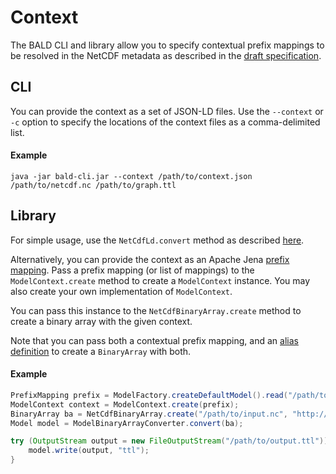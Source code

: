 # Context

The BALD CLI and library allow you to specify contextual prefix mappings to be resolved in the NetCDF metadata
as described in the [draft specification](http://docs.opengeospatial.org/DRAFTS/19-002.html#_externally_defined_prefixes).

## CLI 

You can provide the context as a set of JSON-LD files.
Use the `--context` or `-c` option to specify the locations of the context files
as a comma-delimited list.

#### Example
```
java -jar bald-cli.jar --context /path/to/context.json /path/to/netcdf.nc /path/to/graph.ttl
```

## Library

For simple usage, use the `NetCdfLd.convert` method as described [here](lib.md#simple-usage). 

Alternatively, you can provide the context as an Apache Jena [prefix mapping](https://jena.apache.org/documentation/javadoc/jena/org/apache/jena/shared/PrefixMapping.html).
Pass a prefix mapping (or list of mappings) to the `ModelContext.create` method to create a `ModelContext` instance.
You may also create your own implementation of `ModelContext`.

You can pass this instance to the `NetCdfBinaryArray.create` method to create a binary array with the given context.

Note that you can pass both a contextual prefix mapping, and an [alias definition](alias.md)
to create a `BinaryArray` with both.

#### Example

```java
PrefixMapping prefix = ModelFactory.createDefaultModel().read("/path/to/context.json", "json-ld");
ModelContext context = ModelContext.create(prefix);
BinaryArray ba = NetCdfBinaryArray.create("/path/to/input.nc", "http://test.binary-array-ld.net/example", context, null);
Model model = ModelBinaryArrayConverter.convert(ba);

try (OutputStream output = new FileOutputStream("/path/to/output.ttl")) {
    model.write(output, "ttl");
}
```
